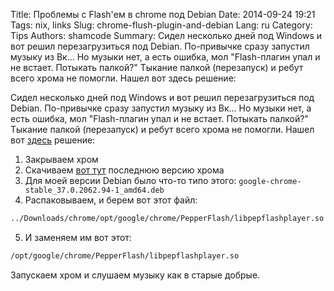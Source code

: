 Title: Проблемы с Flash'ем в chrome под Debian
Date: 2014-09-24 19:21
Tags: nix, links
Slug: chrome-flush-plugin-and-debian
Lang: ru
Category: Tips
Authors: shamcode
Summary: Сидел несколько дней под Windows и вот решил перезагрузиться под Debian. По-привычке сразу запустил музыку из Вк... Но музыки нет, а есть ошибка, мол "Flash-плагин упал и не встает. Потыкать палкой?" Тыкание палкой (перезапуск) и ребут всего хрома не помогли. Нашел вот здесь решение:

Сидел несколько дней под Windows и вот решил перезагрузиться под Debian. По-привычке сразу запустил музыку из Вк...
Но музыки нет, а есть ошибка, мол "Flash-плагин упал и не встает. Потыкать палкой?" Тыкание палкой (перезапуск) и ребут
всего хрома не помогли. Нашел вот [здесь](https://code.google.com/p/chromium/issues/detail?id=414135) решение:

1. Закрываем хром
2. Скачиваем [вот тут](http://mirror.pcbeta.com/google/chrome/deb/pool/main/g/google-chrome-stable/) последнюю версию хрома
3. Для моей версии Debian было что-то типо этого: `google-chrome-stable_37.0.2062.94-1_amd64.deb`
4. Распаковываем, и берем вот этот файл:
```bash
../Downloads/chrome/opt/google/chrome/PepperFlash/libpepflashplayer.so
```
5. И заменяем им вот этот:
```bash
/opt/google/chrome/PepperFlash/libpepflashplayer.so
```

Запускаем хром и слушаем музыку как в старые добрые.